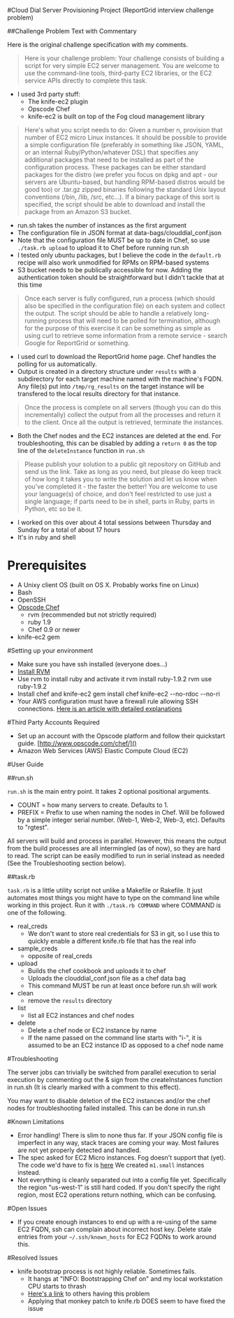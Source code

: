 #Cloud Dial Server Provisioning Project
(ReportGrid interview challenge problem)

##Challenge Problem Text with Commentary

Here is the original challenge specification with my comments.

> Here is your challenge problem:
> Your challenge consists of building a script for very simple EC2 server
> management. You are welcome to use the command-line tools, 
> third-party EC2 libraries, or the EC2 service APIs directly to complete this
> task.

* I used 3rd party stuff:
    * The knife-ec2 plugin
    * Opscode Chef
    * knife-ec2 is built on top of the Fog cloud management library

> Here's what you script needs to do:
> Given a number n, provision that number of EC2 micro Linux instances. It
> should be possible to provide a simple configuration file (preferably in
> something like JSON, YAML, or an internal Ruby/Python/whatever DSL) that 
> specifies any additional packages that need to be installed as part of the
> configuration process. These packages can be either standard packages
> for the distro (we prefer you focus on dpkg and apt - our servers are
> Ubuntu-based, but handling RPM-based distros would be good too) or .tar.gz 
> zipped binaries following the standard Unix layout conventions 
> (/bin, /lib, /src, etc...). If a binary package of this sort is specified,
> the script should be able to download and install the package from an Amazon
> S3 bucket.

* run.sh takes the number of instances as the first argument
* The configuration file in JSON format at data-bags/clouddial_conf.json
* Note that the configuration file MUST be up to date in Chef, so use `./task.rb
  upload` to upload it to Chef before running run.sh
* I tested only ubuntu packages, but I believe the code in the `default.rb`
  recipe will also work unmodified for RPMs on RPM-based systems
* S3 bucket needs to be publically accessible for now.  Adding the
  authentication token should
  be straightforward but I didn't tackle that at this time

> Once each server is fully configured, run a process (which should also be
> specified in the configuration file) on each system and collect the output.
> The script should be able to handle a relatively long-running process that will
> need to be polled for termination, although for the purpose of this exercise it
> can be something as simple as using curl to retrieve some information from a
> remote service - search Google for ReportGrid or something.

* I used curl to download the ReportGrid home page.  Chef handles the polling
  for us automatically.
* Output is created in a directory structure under `results` with a subdirectory
  for each target machine named with the machine's FQDN.  Any file(s) put into
`/tmp/rg_results` on the target instance will be transfered to the local results
directory for that instance.

> Once the process is complete on all servers (though you can do this
> incrementally) collect the output from all the processes and return it to the
> client. Once all the output is retrieved, terminate the instances.

* Both the Chef nodes and the EC2 instances are deleted at the end. For
  troubleshooting, this can be disabled by adding a `return 0` as the top line
of the `deleteInstance` function in `run.sh`

> Please publish your solution to a public git repository on GitHub and send us
> the link. Take as long as you need, but please do keep track of how long it
> takes you to write the solution and let us know when you've completed it - the
> faster the better! You are welcome to use your language(s) of choice, and don't
> feel restricted to use just a single language; if parts need to be in shell,
> parts in Ruby, parts in Python, etc so be it.

</div>

* I worked on this over about 4 total sessions between Thursday and Sunday for a
  total of about 17 hours
* It's in ruby and shell



# Prerequisites
* A Unixy client OS (built on OS X. Probably works fine on Linux)
* Bash
* OpenSSH
* [Opscode Chef](http://wiki.opscode.com/display/chef/Support)
    * rvm (recommended but not strictly required)
    * ruby 1.9
    * Chef 0.9 or newer
* knife-ec2 gem

#Setting up your environment
* Make sure you have ssh installed (everyone does...)
* [Install RVM](http://beginrescueend.com/rvm/install/)
* Use rvm to install ruby and activate it
    rvm install ruby-1.9.2
    rvm use ruby-1.9.2
* Install chef and knife-ec2
    gem install chef knife-ec2 --no-rdoc --no-ri
* Your AWS configuration must have a firewall rule allowing SSH
  connections. [Here is an article with detailed explanations](http://www.agileweboperations.com/amazon-ec2-instances-with-opscode-chef-using-knife)

#Third Party Accounts Required
* Set up an account with the Opscode platform and follow their
  quickstart guide. [http://www.opscode.com/chef/]()
* Amazon Web Services (AWS) Elastic Compute Cloud (EC2)

#User Guide

##run.sh

`run.sh` is the main entry point.  It takes 2 optional positional
arguments.

* COUNT = how many servers to create. Defaults to 1.
* PREFIX = Prefix to use when naming the nodes in Chef. Will be followed
  by a simple integer serial number. (Web-1, Web-2, Web-3, etc).
Defaults to "rgtest".

All servers will build and process in parallel.  However, this means the
output from the build processes are all intermingled (as of now), so
they are hard to read.  The script can be easily modified to run in
serial instead as needed (See the Troubleshooting section below).

##task.rb

`task.rb` is a little utility script not unlike a Makefile or Rakefile.  It just
automates most things you might have to type on the command line while working
in this project. Run it with `./task.rb COMMAND` where COMMAND is one of the
following.

* real_creds
    * We don't want to store real credentials for S3 in git, so I use this to
      quickly enable a different knife.rb file that has the real info
* sample_creds
    * opposite of real_creds
* upload
    * Builds the chef cookbook and uploads it to chef
    * Uploads the clouddial_conf.json file as a chef data bag
    * This command MUST be run at least once before run.sh will work
* clean
    * remove the `results` directory
* list
    * list all EC2 instances and chef nodes
* delete
   * Delete a chef node or EC2 instance by name
   * If the name passed on the command line starts with "i-", it is assumed to
     be an EC2 instance ID as opposed to a chef node name

#Troubleshooting

The server jobs can trivially be switched from parallel execution to
serial execution by commenting out the & sign from the createInstances
function in run.sh (It is clearly marked with a comment to this effect).

You may want to disable deletion of the EC2 instances and/or the chef nodes for
troubleshooting failed installed.  This can be done in run.sh

#Known Limitations
* Error handling! There is slim to none thus far.  If your JSON config
  file is imperfect in any way, stack traces are coming your way. Most failures
are not yet properly detected and handled.
* The spec asked for EC2 Micro instances. Fog doesn't support that
  (yet).  The code we'd have to fix is
[here](https://github.com/geemus/fog/blob/b1655ab847c2a822c35198c496affed30f78a71a/lib/fog/aws/models/ec2/flavors.rb)
We created `m1.small` instances instead.
* Not everything is cleanly separated out into a config file yet.
  Specifically the region "us-west-1" is still hard coded.  If you don't
specify the right region, most EC2 operations return nothing, which can
be confusing.

#Open Issues
* If you create enough instances to end up with a re-using of the same EC2 FQDN, ssh
  can complain about incorrect host key.  Delete stale entries from your
`~/.ssh/known_hosts` for EC2 FQDNs to work around this.

#Resolved Issues
* knife bootstrap process is not highly reliable.  Sometimes fails.
    * It hangs at "INFO: Bootstrapping Chef on" and my local workstation
      CPU starts to thrash
    * [Here's a
      link](http://help.opscode.com/discussions/problems/233-ec2-instances-sometimes-do-not-bootstrap-with-knife-due-to-authentication-failure)
to others having this problem
    * Applying that monkey patch to knife.rb DOES seem to have fixed the
      issue


